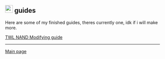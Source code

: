 <a href="https://idkwhereisthisname.github.io"><img src="https://idkwhereisthisname.github.io/assets/homebutton.gif" width="25" height="25"></a> guides
------
Here are some of my finished guides, theres currently one, idk if i will make more.

[TWL NAND Modifying guide](https://idkwhereisthisname.github.io/guides/TWLNANDMod)

---------

[Main page](https://idkwhereisthisname.github.io)
